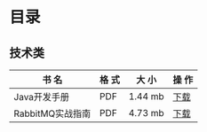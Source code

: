 # 目录
## 技术类
| 书 名 | 格 式 | 大 小 | 操 作 |
| ---- | ---- | ---- | ---- |
| Java开发手册 | PDF | 1.44 mb | [下载](https://github.com/dolphin836/Book/raw/master/技术类/Java开发手册.pdf) |
| RabbitMQ实战指南 | PDF | 4.73 mb | [下载](https://github.com/dolphin836/Book/raw/master/技术类/RabbitMQ实战指南.pdf) |
